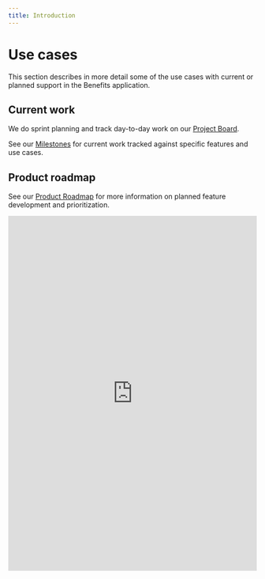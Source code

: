 ```yaml
---
title: Introduction
---
```


# Use cases

This section describes in more detail some of the use cases with current or planned support in the Benefits application.

## Current work

We do sprint planning and track day-to-day work on our [Project Board][board].

See our [Milestones][milestones] for current work tracked against specific features and use cases.

## Product roadmap

See our [Product Roadmap][roadmap] for more information on planned feature development and prioritization.

<iframe src="https://docs.google.com/document/d/1IFoa8Ye0IXwGXXwxFjMrm1s3617Dbv6l-E-aCB0kgnA/edit#"
        width="100%"
        height="718"
        frameborder="0"
        marginheight="0"
        marginwidth="0"
        embedded=true>
    Loading…
</iframe>

[board]: https://github.com/orgs/cal-itp/projects/8/views/1
[milestones]: https://github.com/cal-itp/benefits/milestones
[roadmap]: https://docs.google.com/document/d/1IFoa8Ye0IXwGXXwxFjMrm1s3617Dbv6l-E-aCB0kgnA/edit#
